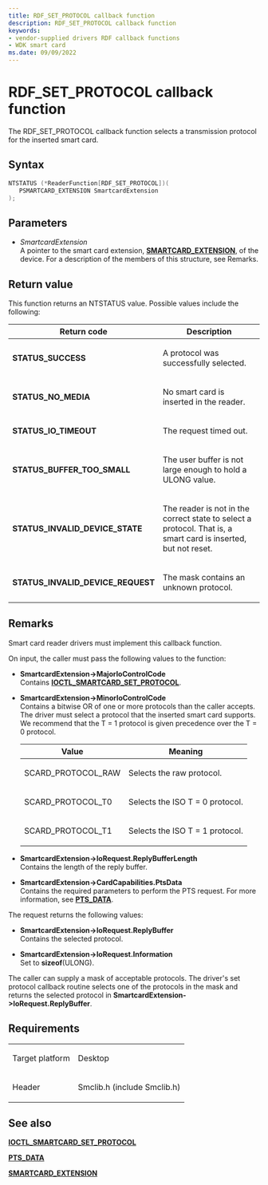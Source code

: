 ```yaml
---
title: RDF_SET_PROTOCOL callback function
description: RDF_SET_PROTOCOL callback function
keywords:
- vendor-supplied drivers RDF callback functions
- WDK smart card
ms.date: 09/09/2022
---
```


# RDF\_SET\_PROTOCOL callback function

The RDF\_SET\_PROTOCOL callback function selects a transmission protocol for the inserted smart card.

## Syntax

``` c++
NTSTATUS (*ReaderFunction[RDF_SET_PROTOCOL])(
   PSMARTCARD_EXTENSION SmartcardExtension
);
```

## Parameters

- *SmartcardExtension*  
    A pointer to the smart card extension, [**SMARTCARD\_EXTENSION**](/windows-hardware/drivers/ddi/smclib/ns-smclib-_smartcard_extension), of the device. For a description of the members of this structure, see Remarks.

## Return value

This function returns an NTSTATUS value. Possible values include the following:

<table>
<thead>
<tr class="header">
<th>Return code</th>
<th>Description</th>
</tr>
</thead>
<tbody>
<tr class="odd">
<td><strong>STATUS_SUCCESS</strong></td>
<td><p>A protocol was successfully selected.</p></td>
</tr>
<tr class="even">
<td><strong>STATUS_NO_MEDIA</strong></td>
<td><p>No smart card is inserted in the reader.</p></td>
</tr>
<tr class="odd">
<td><strong>STATUS_IO_TIMEOUT</strong></td>
<td><p>The request timed out.</p></td>
</tr>
<tr class="even">
<td><strong>STATUS_BUFFER_TOO_SMALL</strong></td>
<td><p>The user buffer is not large enough to hold a ULONG value.</p></td>
</tr>
<tr class="odd">
<td><strong>STATUS_INVALID_DEVICE_STATE</strong></td>
<td><p>The reader is not in the correct state to select a protocol. That is, a smart card is inserted, but not reset.</p></td>
</tr>
<tr class="even">
<td><strong>STATUS_INVALID_DEVICE_REQUEST</strong></td>
<td><p>The mask contains an unknown protocol.</p></td>
</tr>
</tbody>
</table>

## Remarks

Smart card reader drivers must implement this callback function.

On input, the caller must pass the following values to the function:

  - **SmartcardExtension-\>MajorIoControlCode**  
    Contains [**IOCTL\_SMARTCARD\_SET\_PROTOCOL**](/windows-hardware/drivers/ddi/winsmcrd/ni-winsmcrd-ioctl_smartcard_set_protocol).

  - **SmartcardExtension-\>MinorIoControlCode**  
    Contains a bitwise OR of one or more protocols than the caller accepts. The driver must select a protocol that the inserted smart card supports. We recommend that the T = 1 protocol is given precedence over the T = 0 protocol.

    <table>
    <thead>
    <tr class="header">
    <th>Value</th>
    <th>Meaning</th>
    </tr>
    </thead>
    <tbody>
    <tr class="odd">
    <td><p>SCARD_PROTOCOL_RAW</p></td>
    <td><p>Selects the raw protocol.</p></td>
    </tr>
    <tr class="even">
    <td><p>SCARD_PROTOCOL_T0</p></td>
    <td><p>Selects the ISO T = 0 protocol.</p></td>
    </tr>
    <tr class="odd">
    <td><p>SCARD_PROTOCOL_T1</p></td>
    <td><p>Selects the ISO T = 1 protocol.</p></td>
    </tr>
    </tbody>
    </table>

  - **SmartcardExtension-\>IoRequest.ReplyBufferLength**  
    Contains the length of the reply buffer.

  - **SmartcardExtension-\>CardCapabilities.PtsData**  
    Contains the required parameters to perform the PTS request. For more information, see [**PTS\_DATA**](https://msdn.microsoft.com/library/ff548916\(v=vs.85\)).

The request returns the following values:

  - **SmartcardExtension-\>IoRequest.ReplyBuffer**  
    Contains the selected protocol.

  - **SmartcardExtension-\>IoRequest.Information**  
    Set to **sizeof**(ULONG).

The caller can supply a mask of acceptable protocols. The driver's set protocol callback routine selects one of the protocols in the mask and returns the selected protocol in **SmartcardExtension-\>IoRequest.ReplyBuffer**.

## Requirements

<table>
<tbody>
<tr class="odd">
<td><p>Target platform</p></td>
<td>Desktop</td>
</tr>
<tr class="even">
<td><p>Header</p></td>
<td>Smclib.h (include Smclib.h)</td>
</tr>
</tbody>
</table>

## See also

[**IOCTL\_SMARTCARD\_SET\_PROTOCOL**](/windows-hardware/drivers/ddi/winsmcrd/ni-winsmcrd-ioctl_smartcard_set_protocol)

[**PTS\_DATA**](https://msdn.microsoft.com/library/ff548916\(v=vs.85\))

[**SMARTCARD\_EXTENSION**](/windows-hardware/drivers/ddi/smclib/ns-smclib-_smartcard_extension)
 